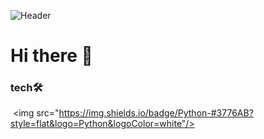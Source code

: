 ![Header](https://capsule-render.vercel.app/api?type=waving&color=gradient&height=300&section=header&text=Crzstarcoder&animation=fadein&fontSize=90)

# Hi there 👋

### tech🛠️
 <img src="https://img.shields.io/badge/Python-#3776AB?style=flat&logo=Python&logoColor=white"/>

<!--
**crzstacoder/crzstacoder** is a ✨ _special_ ✨ repository because its `README.md` (this file) appears on your GitHub profile.

Here are some ideas to get you started:

- 🔭 I’m currently working on ...
- 🌱 I’m currently learning ...
- 👯 I’m looking to collaborate on ...
- 🤔 I’m looking for help with ...
- 💬 Ask me about ...
- 📫 How to reach me: ...
- 😄 Pronouns: ...
- ⚡ Fun fact: ...
-->
